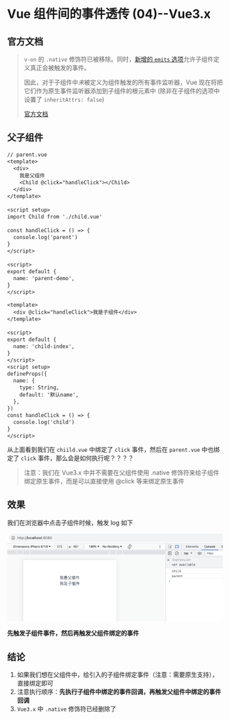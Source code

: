 # Vue 组件间的事件透传 (04)--Vue3.x

## 官方文档

> `v-on` 的 `.native` 修饰符已被移除。同时，[新增的 `emits` 选项](https://v3-migration.vuejs.org/zh/breaking-changes/emits-option)允许子组件定义真正会被触发的事件。
>
> 因此，对于子组件中*未*被定义为组件触发的所有事件监听器，Vue 现在将把它们作为原生事件监听器添加到子组件的根元素中 (除非在子组件的选项中设置了 `inheritAttrs: false`)
>
> [官方文档](https://v3-migration.vuejs.org/zh/breaking-changes/v-on-native-modifier-removed.html#_3-x-%E8%AF%AD%E6%B3%95)

## 父子组件

```vue
// parent.vue
<template>
  <div>
    我是父组件
    <Child @click="handleClick"></Child>
  </div>
</template>

<script setup>
import Child from './child.vue'

const handleClick = () => {
  console.log('parent')
}
</script>

<script>
export default {
  name: 'parent-demo',
}
</script>
```

```vue
<template>
  <div @click="handleClick">我是子组件</div>
</template>

<script>
export default {
  name: 'child-index',
}
</script>
<script setup>
defineProps({
  name: {
    type: String,
    default: '默认name',
  },
})
const handleClick = () => {
  console.log('child')
}
</script>
```

从上面看到我们在 `chiild.vue` 中绑定了 `click` 事件，然后在 `parent.vue` 中也绑定了 `click` 事件，那么会是如何执行呢？？？？

> 注意：我们在 Vue3.x 中并不需要在父组件使用 .native 修饰符来给子组件绑定原生事件，而是可以直接使用 @click 等来绑定原生事件

## 效果

我们在浏览器中点击子组件时候，触发 log 如下

![image-20230904232433478](./assets/image-20230904232433478.png)

**先触发子组件事件，然后再触发父组件绑定的事件**

## 结论

1. 如果我们想在父组件中，给引入的子组件绑定事件（注意：需要原生支持），直接绑定即可
2. 注意执行顺序：**先执行子组件中绑定的事件回调，再触发父组件中绑定的事件回调**
3. `Vue3.x` 中 `.native` 修饰符已经删除了

